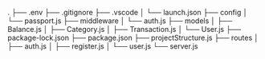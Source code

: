 .
├── .env
├── .gitignore
├── .vscode
│   └── launch.json
├── config
│   └── passport.js
├── middleware
│   └── auth.js
├── models
│   ├── Balance.js
│   ├── Category.js
│   ├── Transaction.js
│   └── User.js
├── package-lock.json
├── package.json
├── projectStructure.js
├── routes
│   ├── auth.js
│   ├── register.js
│   └── user.js
└── server.js
